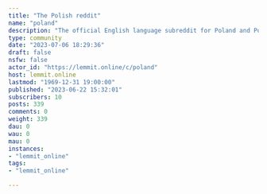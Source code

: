 ```yaml
---
title: "The Polish reddit" 
name: "poland"
description: "The official English language subreddit for Poland and Polish news. Questions get answered, recommendations get recommended, and - you know -..."
type: community
date: "2023-07-06 18:29:36"
draft: false
nsfw: false
actor_id: "https://lemmit.online/c/poland"
host: lemmit.online
lastmod: "1969-12-31 19:00:00"
published: "2023-06-22 15:32:01"
subscribers: 10
posts: 339
comments: 0
weight: 339
dau: 0
wau: 0
mau: 0
instances:
- "lemmit_online"
tags: 
- "lemmit_online"

---
```

